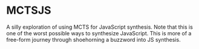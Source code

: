 MCTSJS
======

A silly exploration of using MCTS for JavaScript synthesis. Note that this is
one of the worst possible ways to synthesize JavaScript. This is more of a
free-form journey through shoehorning a buzzword into JS synthesis.
